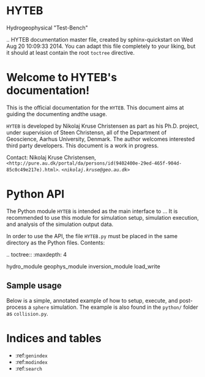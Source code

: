# HYTEB
Hydrogeophysical "Test-Bench"

.. HYTEB documentation master file, created by
   sphinx-quickstart on Wed Aug 20 10:09:33 2014.
   You can adapt this file completely to your liking, but it should at least
   contain the root `toctree` directive.

Welcome to HYTEB's documentation!
=================================
This is the official documentation for the ``HYTEB``.
This document aims at guiding the documenting andthe usage.

``HYTEB`` is developed by Nikolaj Kruse Christensen as part as his Ph.D. project, under
supervision of Steen Christensn, all of the Department
of Geoscience, Aarhus University, Denmark. The author welcomes interested third
party developers. This document is a work in progress.

Contact: Nikolaj Kruse Christensen, `<http://pure.au.dk/portal/da/persons/id(9402400e-29ed-465f-904d-85c0c49e217e).html>`_.
`<nikolaj.kruse@geo.au.dk>`_


Python API
==========
The Python module ``HYTEB`` is intended as the main interface to ...
It is recommended to use this module for simulation setup,
simulation execution, and analysis of the simulation output data.

In order to use the API, the file ``HYTEB.py`` must be placed in the same
directory as the Python files. 
Contents:

.. toctree::
   :maxdepth: 4
   
   hydro_module
   geophys_module
   inversion_module
   load_write
   

Sample usage
------------
Below is a simple, annotated example of how to setup, execute, and post-process
a ``sphere`` simulation.  The example is also found in the ``python/`` folder as
``collision.py``.



Indices and tables
==================

* :ref:`genindex`
* :ref:`modindex`
* :ref:`search`

